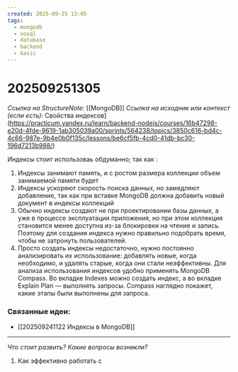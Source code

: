 ```yaml
---
created: 2025-09-25 13:05
tags:
  - mongodb
  - nosql
  - database
  - backend
  - basic
---
```

# 202509251305
*Ссылка на StructureNote:* [[MongoDB]]
*Ссылка на исходник или контекст (если есть):* Свойства индексов](https://practicum.yandex.ru/learn/backend-nodejs/courses/16b47298-e20d-4fde-9619-1ab305039a00/sprints/564238/topics/3850c616-bd4c-4c66-987e-9b4e0b0f135c/lessons/be6cf5fb-4cd0-41db-bc30-196d7213b988/)

Индексы стоит использоваь обдуманно; так как :
1) Индексы занимают память, и с ростом размера коллекции объем занимаемой памяти будет 
2) Индексы ускоряют скорость поиска данных, но замедляют добавление, так как при вставке MongoDB должна добавить новый документ в индексы коллекций
3) Обычно индексы создают не при проектировании базы данных, а уже в процессе эксплуатации приложения, но при этом коллекция становится менее доступна из-за блокировки на чтение и запись. Поэтому для создания индекса нужно правильно подобрать время, чтобы не затронуть пользователей.
4) Просто создать индексы недостаточно, нужно постоянно анализировать их использование: добавлять новые, когда необходимо, и удалять старые, когда они стали неэффективны. Для анализа использования индексов удобно применять MongoDB Compass. Во вкладке Indexes можно создать индекс, а во вкладке Explain Plan — выполнять запросы. Compass наглядно покажет, какие этапы были выполнены для запроса.
### Связанные идеи:
*   [[202509241122 Индексы в MongoDB]]
---

*Что стоит развить? Какие вопросы возникли?*
1) Как эффективно работать с 